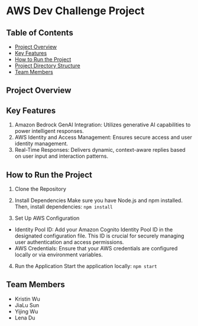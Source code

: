 # AWS Dev Challenge Project

## Table of Contents
- [Project Overview](#project-overview)
- [Key Features](#key-features)
- [How to Run the Project](#how-to-run-the-project)
- [Project Directory Structure](#project-directory-structure)
- [Team Members](#team-members)

## Project Overview

## Key Features
1. Amazon Bedrock GenAI Integration: Utilizes generative AI capabilities to power intelligent responses.
2. AWS Identity and Access Management: Ensures secure access and user identity management.
3. Real-Time Responses: Delivers dynamic, context-aware replies based on user input and interaction patterns.

## How to Run the Project
1. Clone the Repository
2. Install Dependencies
Make sure you have Node.js and npm installed. Then, install dependencies:
   `npm install`

3. Set Up AWS Configuration
* Identity Pool ID: Add your Amazon Cognito Identity Pool ID in the designated configuration file. This ID is crucial for securely managing user authentication and access permissions.
* AWS Credentials: Ensure that your AWS credentials are configured locally or via environment variables.
4. Run the Application 
Start the application locally:
`npm start`

## Team Members
* Kristin Wu
* JiaLu Sun 
* Yijing Wu
* Lena Du
